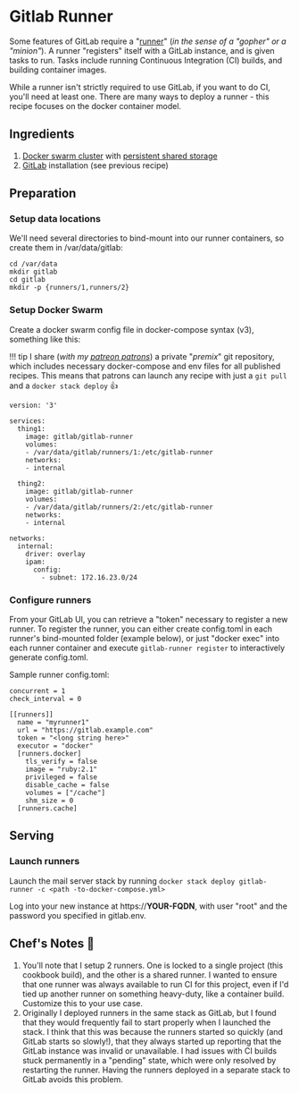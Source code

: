 # Gitlab Runner

Some features of GitLab require a "[runner](https://docs.gitlab.com/runner/)" (_in the sense of a "gopher" or a "minion"_). A runner "registers" itself with a GitLab instance, and is given tasks to run. Tasks include running Continuous Integration (CI) builds, and building container images.

While a runner isn't strictly required to use GitLab, if you want to do CI, you'll need at least one. There are many ways to deploy a runner - this recipe focuses on the docker container model.

## Ingredients

1. [Docker swarm cluster](/ha-docker-swarm/design/) with [persistent shared storage](/ha-docker-swarm/shared-storage-ceph.md)
2. [GitLab](/ha-docker-swarm/gitlab) installation (see previous recipe)

## Preparation

### Setup data locations

We'll need several directories to bind-mount into our runner containers, so create them in /var/data/gitlab:

```
cd /var/data
mkdir gitlab
cd gitlab
mkdir -p {runners/1,runners/2}
```

### Setup Docker Swarm

Create a docker swarm config file in docker-compose syntax (v3), something like this:

!!! tip
        I share (_with my [patreon patrons](https://www.patreon.com/funkypenguin)_) a private "_premix_" git repository, which includes necessary docker-compose and env files for all published recipes. This means that patrons can launch any recipe with just a ```git pull``` and a ```docker stack deploy``` 👍

```
version: '3'

services:
  thing1:
    image: gitlab/gitlab-runner
    volumes:
    - /var/data/gitlab/runners/1:/etc/gitlab-runner
    networks:
    - internal

  thing2:
    image: gitlab/gitlab-runner
    volumes:
    - /var/data/gitlab/runners/2:/etc/gitlab-runner
    networks:
    - internal

networks:
  internal:
    driver: overlay
    ipam:
      config:
        - subnet: 172.16.23.0/24
```


### Configure runners

From your GitLab UI, you can retrieve a "token" necessary to register a new runner. To register the runner, you can either create config.toml in each runner's bind-mounted folder (example below), or just "docker exec" into each runner container and execute ```gitlab-runner register``` to interactively generate config.toml.

Sample runner config.toml:

```
concurrent = 1
check_interval = 0

[[runners]]
  name = "myrunner1"
  url = "https://gitlab.example.com"
  token = "<long string here>"
  executor = "docker"
  [runners.docker]
    tls_verify = false
    image = "ruby:2.1"
    privileged = false
    disable_cache = false
    volumes = ["/cache"]
    shm_size = 0
  [runners.cache]
```

## Serving

### Launch runners

Launch the mail server stack by running ```docker stack deploy gitlab-runner -c <path -to-docker-compose.yml>```

Log into your new instance at https://**YOUR-FQDN**, with user "root" and the password you specified in gitlab.env.

## Chef's Notes 📓

1. You'll note that I setup 2 runners. One is locked to a single project (this cookbook build), and the other is a shared runner. I wanted to ensure that one runner was always available to run CI for this project, even if I'd tied up another runner on something heavy-duty, like a container build. Customize this to your use case.
2. Originally I deployed runners in the same stack as GitLab, but I found that they would frequently fail to start properly when I launched the stack. I think that this was because the runners started so quickly (and GitLab starts so slowly!), that they always started up reporting that the GitLab instance was invalid or unavailable. I had issues with CI builds stuck permanently in a "pending" state, which were only resolved by restarting the runner. Having the runners deployed in a separate stack to GitLab avoids this problem.